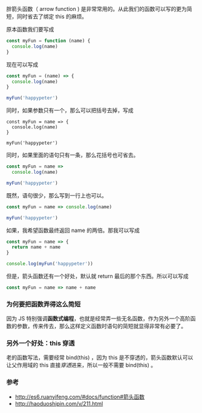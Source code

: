 胖箭头函数（ arrow function ) 是非常常用的。从此我们的函数可以写的更为简短，同时省去了绑定 this 的麻烦。

原本函数我们要写成

```js
const myFun = function (name) {
  console.log(name)
}
```

现在可以写成

```js
const myFun = (name) => {
  console.log(name)
}

myFun('happypeter')
```

同时，如果参数只有一个，那么可以把括号去掉，写成

```
const myFun = name => {
  console.log(name)
}

myFun('happypeter')
```

同时，如果里面的语句只有一条，那么花括号也可省去。

```js
const myFun = name =>
  console.log(name)

myFun('happypeter')
```

既然，语句很少，那么写到一行上也可以。

```js
const myFun = name => console.log(name)

myFun('happypeter')
```

如果，我希望函数最终返回 name 的两倍。那我可以写成

```js
const myFun = name => {
  return name + name
}

console.log(myFun('happypeter'))
```

但是，箭头函数还有一个好处，默认就 return 最后的那个东西。所以可以写成

```js
const myFun = name => name + name
```

### 为何要把函数弄得这么简短

因为 JS 特别强调**函数式编程**，也就是经常弄一些无名函数，作为另外一个高阶函数的参数，传来传去，那么这样定义函数时语句的简短就显得非常有必要了。

### 另外一个好处：this 穿透

老的函数写法，需要经常 bind(this) ，因为 this 是不穿透的，箭头函数默认可以让父作用域的 this 直接*穿透*进来，所以一般不需要 bind(this) 。

### 参考

- http://es6.ruanyifeng.com/#docs/function#箭头函数
- http://haoduoshipin.com/v/211.html
